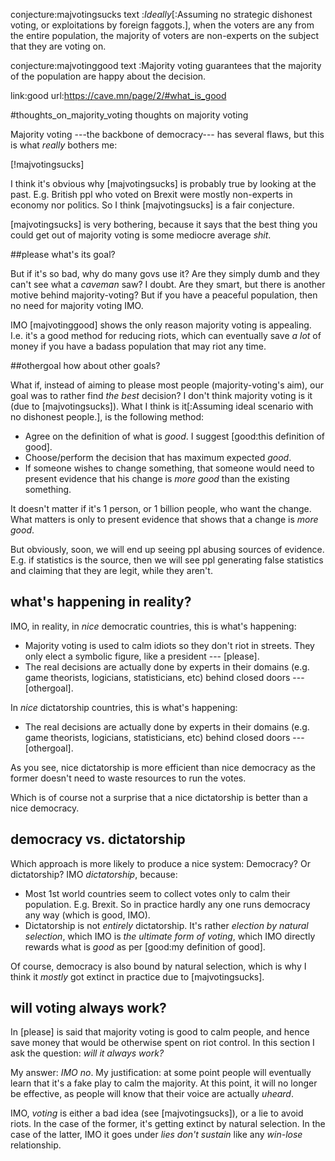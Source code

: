 conjecture:majvotingsucks
text      :_Ideally_[:Assuming no strategic dishonest voting, or exploitations
           by foreign faggots.], when the voters are any from the entire
           population, the majority of voters are non-experts on the subject
           that they are voting on.

conjecture:majvotinggood
text      :Majority voting guarantees that the majority of the population are
           happy about the decision.

link:good
url:https://cave.mn/page/2/#what_is_good

#thoughts_on_majority_voting thoughts on majority voting

Majority voting ---the backbone of democracy--- has several flaws, but this is
what _really_ bothers me:

[!majvotingsucks]

I think it's obvious why [majvotingsucks] is probably true by looking at the
past.  E.g. British ppl who voted on Brexit were mostly non-experts in economy
nor politics.  So I think [majvotingsucks] is a fair conjecture.

[majvotingsucks] is very bothering, because it says that the best thing you
could get out of majority voting is some mediocre average _shit_.

##please what's its goal?

But if it's so bad, why do many govs use it?  Are they simply dumb and they
can't see what a _caveman_ saw?  I doubt.  Are they smart, but there is another
motive behind majority-voting?  But if you have a peaceful population, then no
need for majority voting IMO.

IMO [majvotinggood] shows the only reason majority voting is appealing.  I.e.
it's a good method for reducing riots, which can eventually save _a lot_ of
money if you have a badass population that may riot any time.

##othergoal how about other goals?

What if, instead of aiming to please most people (majority-voting's aim), our
goal was to rather find _the best_ decision?  I don't think majority voting is
it (due to [majvotingsucks]).  What I think is it[:Assuming ideal scenario with
no dishonest people.], is the following method:

+ Agree on the definition of what is _good_.  I suggest [good:this definition
   of good].
+ Choose/perform the decision that has maximum expected _good_.
+ If someone wishes to change something, that someone would need to present
  evidence that his change is _more good_ than the existing something.

It doesn't matter if it's 1 person, or 1 billion people, who want the change.
What matters is only to present evidence that shows that a change is _more
good_.

But obviously, soon, we will end up seeing ppl abusing sources of evidence.
E.g. if statistics is the source, then we will see ppl generating false
statistics and claiming that they are legit, while they aren't.

## what's happening in reality?

IMO, in reality, in _nice_ democratic countries, this is what's happening:

+ Majority voting is used to calm idiots so they don't riot in streets.  They
  only elect a symbolic figure, like a president ---
  [please].
+ The real decisions are actually done by experts in their domains (e.g. game
  theorists, logicians, statisticians, etc) behind closed doors ---
  [othergoal].

In _nice_ dictatorship countries, this is what's happening:

+ The real decisions are actually done by experts in their domains (e.g. game
  theorists, logicians, statisticians, etc) behind closed doors ---
  [othergoal].

As you see, nice dictatorship is more efficient than nice democracy as the
former doesn't need to waste resources to run the votes.

Which is of course not a surprise that a nice dictatorship is better than a
nice democracy.

## democracy vs. dictatorship

Which approach is more likely to produce a nice system: Democracy? Or
dictatorship?  IMO _dictatorship_, because:

* Most 1st world countries seem to collect votes only to calm their population.
  E.g. Brexit.  So in practice hardly any one runs democracy any way (which is
  good, IMO).
* Dictatorship is not _entirely_ dictatorship.  It's rather _election by
  natural selection_, which IMO is _the ultimate form of voting_, which IMO
  directly rewards what is _good_ as per [good:my definition of good].

Of course, democracy is also bound by natural selection, which is why I think
it _mostly_ got extinct in practice due to [majvotingsucks].

## will voting always work?

In [please] is said that majority voting is good to
calm people, and hence save money that would be otherwise spent on riot
control.  In this section I ask the question: _will it always work?_

My answer: _IMO no_.  My justification:  at some point people will eventually
learn that it's a fake play to calm the majority.  At this point, it will no
longer be effective, as people will know that their voice are actually
_uheard_.

IMO, _voting_ is either a bad idea (see [majvotingsucks]), or a lie to avoid
riots.  In the case of the former, it's getting extinct by natural selection.
In the case of the latter, IMO it goes under _lies don't sustain_ like any
_win-lose_ relationship.
